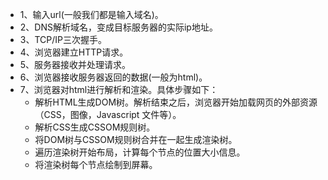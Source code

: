 * 1、输入url(一般我们都是输入域名)。
* 2、DNS解析域名，变成目标服务器的实际ip地址。
* 3、TCP/IP三次握手。
* 4、浏览器建立HTTP请求。
* 5、服务器接收并处理请求。
* 6、浏览器接收服务器返回的数据(一般为html)。
* 7、浏览器对html进行解析和渲染。具体步骤如下：
    - 解析HTML生成DOM树。解析结束之后，浏览器开始加载网页的外部资源（CSS，图像，Javascript 文件等）。
    - 解析CSS生成CSSOM规则树。
    - 将DOM树与CSSOM规则树合并在一起生成渲染树。
    - 遍历渲染树开始布局，计算每个节点的位置大小信息。
    - 将渲染树每个节点绘制到屏幕。
